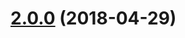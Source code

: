 <a name="2.0.0"></a>
# [2.0.0](https://github.com/nfroidure/utf-8/compare/v1.0.0...v2.0.0) (2018-04-29)

